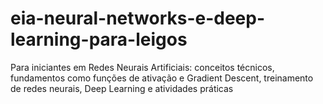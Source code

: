 # eia-neural-networks-e-deep-learning-para-leigos
Para iniciantes em Redes Neurais Artificiais: conceitos técnicos, fundamentos como funções de ativação e Gradient Descent, treinamento de redes neurais, Deep Learning e atividades práticas 

